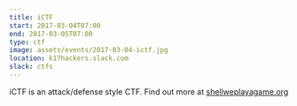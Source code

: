 ```yaml
---
title: iCTF
start: 2017-03-04T07:00
end: 2017-03-05T07:00
type: ctf
image: assets/events/2017-03-04-ictf.jpg
location: k17hackers.slack.com
slack: ctfs
---
```


iCTF is an attack/defense style CTF. Find out more at [shellweplayagame.org](https://shellweplayagame.org)
